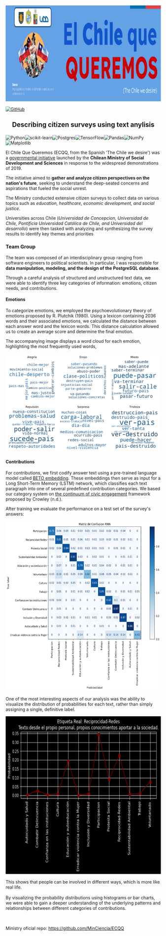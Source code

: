 <p align="center">
<img title="a title" alt="Alt text" src="https://github.com/cridonoso/cridonoso.github.io/blob/master/figures/ecqq/banner.png?raw=true" width=1000 height=310></p>

[![GitHub](https://img.shields.io/badge/github-%23121011.svg?style=for-the-badge&logo=github&logoColor=white)](https://github.com/ECQQ)

 ## <p style="text-align: center;"> Describing citizen surveys using text anylisis</p>

![Python](https://img.shields.io/badge/python-3670A0?style=for-the-badge&logo=python&logoColor=ffdd54)![scikit-learn](https://img.shields.io/badge/scikit--learn-%23F7931E.svg?style=for-the-badge&logo=scikit-learn&logoColor=white)![Postgres](https://img.shields.io/badge/postgres-%23316192.svg?style=for-the-badge&logo=postgresql&logoColor=white)![TensorFlow](https://img.shields.io/badge/TensorFlow-%23FF6F00.svg?style=for-the-badge&logo=TensorFlow&logoColor=white)![Pandas](https://img.shields.io/badge/pandas-%23150458.svg?style=for-the-badge&logo=pandas&logoColor=white)![NumPy](https://img.shields.io/badge/numpy-%23013243.svg?style=for-the-badge&logo=numpy&logoColor=white)![Matplotlib](https://img.shields.io/badge/Matplotlib-%23ffffff.svg?style=for-the-badge&logo=Matplotlib&logoColor=black)

El Chile Que Queremos (ECQQ, from the Spanish 'The Chile we desire') was a [governmental initiative](https://www.gob.cl/noticias/gobierno-presenta-el-chile-que-queremos-iniciativa-de-dialogos-y-escucha-social-para-avanzar-en-nuevas-propuestas-para-el-pais/) launched by the <b>Chilean Ministry of Social Development and Sciences</b> in response to the widespread demonstrations of 2019. 

The initiative aimed to <b>gather and analyze citizen perspectives on the nation's future</b>, seeking to understand the deep-seated concerns and aspirations that fueled the social unrest. 

The Ministry conducted extensive citizen surveys to collect data on various topics such as <i>education, healthcare, economic development, and social justice</i>. 

Universities across Chile (<i>Universidad de Concepcion, Universidad de Chile, Pontificia Universidad Católica de Chile, and Universidad del desarrollo</i>) were then tasked with analyzing and synthesizing the survey results to identify key themes and priorities

### Team Group 
The team was composed of an interdisciplinary group ranging from software engineers to political scientists. In particular, I was responsible for <b>data manipulation, modeling, and the design of the PostgreSQL database</b>.

Through a careful analysis of structured and unstructured text data, we were able to identify three key categories of information: emotions, citizen needs, and contributions. 

#### Emotions
To categorize emotions, we employed the psychoevolutionary theory of emotions proposed by R. Plutchik (1980). Using a lexicon containing 2036 words and their associated emotions, we calculated the distance between each answer word and the lexicon words. This distance calculation allowed us to create an average score and determine the final emotion. 

The accompanying image displays a word cloud for each emotion, highlighting the most frequently used words,
 <p align="center">
<img title="a title" alt="Alt text" src="https://github.com/cridonoso/cridonoso.github.io/blob/master/figures/ecqq/most_entropy_emo_1.png?raw=true" width=500 height=320></p>

#### Contributions
For contributions, we first codify answer text using a pre-trained language model called [BETO embedding](https://github.com/dccuchile/beto). These embeddings then serve as input for a Long Short-Term Memory (LSTM) network, which classifies each text paragraph into one of several predefined contribution categories. We based our category system on [the continuum of civic engagement](https://www.unomaha.edu/international-studies-and-programs/_files/docs/adler-goggin-civic-engagement.pdf) framework proposed by Crowley (n.d.).

After training we evaluate the performance on a test set of the survey's answers:
 <p align="center">
<img title="a title" alt="Alt text" src="https://github.com/cridonoso/cridonoso.github.io/blob/master/figures/ecqq/conf_mtx.png?raw=true" width=620 height=550></p>

One of the most interesting aspects of our analysis was the ability to visualize the distribution of probabilities for each text, rather than simply assigning a single, definitive label. 
 <p align="center">
<img title="a title" alt="Alt text" src="https://github.com/cridonoso/cridonoso.github.io/blob/master/figures/ecqq/contribution_probs.png?raw=true" width=620 height=510></p>
This shows that people can be involved in different ways, which is more like real life.
<br><br>
By visualizing the probability distributions using histograms or bar charts, we were able to gain a deeper understanding of the underlying patterns and relationships between different categories of contributions.

<br><br>
Ministry oficial repo: https://github.com/MinCiencia/ECQQ
